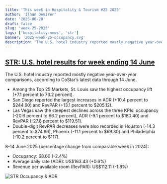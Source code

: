 ```yaml
---
title: 'This week in Hospitality & Tourism #25 2025'
author: 'Ilhan Demirer'
date: '2025-06-20'
draft: false
slug: 'week-25-2025'
tags: ['hospitality-news', 'str']
banner: '2025-week-25-occupancy.svg'
description: 'The U.S. hotel industry reported mostly negative year-over-year comparisons, according to CoStar’s latest data through 14 June.'
---
```


## [STR: U.S. hotel results for week ending 14 June](https://www.hotelmanagement.net/data-trends/us-weekly-hotel-results-june-8-14)

The U.S. hotel industry reported mostly negative year-over-year comparisons, according to CoStar’s latest data through 14 June.

- Among the Top 25 Markets, St. Louis saw the highest occupancy lift (+7.1 percent to 73.2 percent).
- San Diego reported the largest increases in ADR (+10.4 percent to $244.60) and RevPAR (+13.1 percent to $205.12).
- Las Vegas saw the steepest declines across the three KPIs: occupancy (-20.6 percent to 66.2 percent), ADR (-9.1 percent to $180.40) and RevPAR (-27.8 percent to $119.51).
- Double-digit RevPAR decreases were also recorded in Houston (-14.3 percent to $74.86), Phoenix (-11.1 percent to $69.30) and Philadelphia (-10.2 percent to $117).

8-14 June 2025 (percentage change from comparable week in 2024):

- Occupancy: 68.60 (-2.4%)
- Average daily rate (ADR): US$163.43 (+0.6%)
- Revenue per available room (RevPAR): US$112.11 (-1.8%)

![STR Occupancy & ADR](/images/blogimages/2025-week-25-occupancy.svg)
